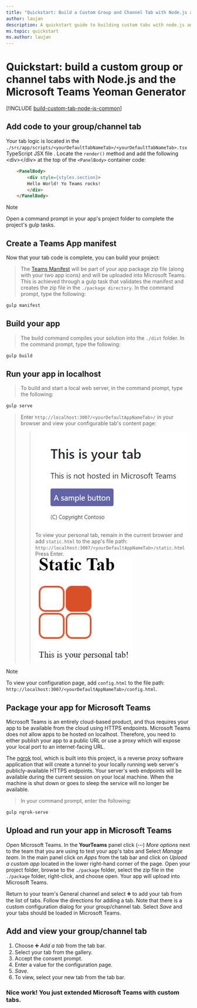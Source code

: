 ```yaml
---
title: "Quickstart: Build a Custom Group and Channel Tab with Node.js and the Teams Yeoman Generator"
author: laujan
description: A quickstart guide to building custom tabs with node.js and the Teams Yeoman Generator.
ms.topic: quickstart
ms.author: laujan
---
```

# Quickstart: build a custom group or channel tabs with Node.js and the Microsoft Teams Yeoman Generator

[!INCLUDE [build-custom-tab-node-js-common](build-custom-tab-node-js-common.md)]

## Add code to your group/channel tab

Your tab logic is located in the `./src/app/scripts/<yourDefaultTabNameTab>/<yourDefaultTabNameTab>.tsx` TypeScript JSX file . Locate the `render()` method and add the following <div\><&#47;div\> at the top of the `<PanelBody>` container code:

```html
    <PanelBody>
        <div style={styles.section}>
        Hello World! Yo Teams rocks!
        </div>
    </PanelBody>
```

>[!NOTE]
>Open a command prompt in your app's project folder to complete the project's gulp tasks.

## Create a Teams App manifest

Now that your tab code is complete, you can build your project:
>The [Teams Manifest](foo.md) will be part of your app package zip file (along with your two app icons) and will be uploaded into Microsoft Teams. This is achieved through a gulp task that validates the manifest and creates the zip file in the `./package directory`. In the command prompt, type the following:

```bash
gulp manifest
```

## Build your app

>The build command compiles your solution into the `./dist` folder. In the command prompt, type the following:

```bash
gulp build
```

## Run your app in localhost

>To build and start a local web server, in the command prompt, type the following:

```bash
gulp serve
```

>Enter `http://localhost:3007/<yourDefaultAppNameTab>/` in your browser and view your configurable tab's content page:
>>![content page screenshot](/msteams-platform/assets/configTab.PNG)
>To view your personal tab, remain in the current browser and add `static.html` to the app's file path: `http://localhost:3007/<yourDefaultAppNameTab>/static.html` Press Enter.<br>
>![static tab screenshot](/msteams-platform/assets/staticTab.PNG)

>[!NOTE]
>To view your configuration page, add  `config.html` to the file path: `http://localhost:3007/<yourDefaultAppNameTab>/config.html`.

## Package your app for Microsoft Teams

Microsoft Teams is an entirely cloud-based product, and thus requires your app to be available from the cloud using HTTPS endpoints. Microsoft Teams does not allow apps to be hosted on localhost. Therefore, you need to either publish your app to a public URL or use a proxy which will expose your local port to an internet-facing URL.

The [ngrok](https://ngrok.com/docs) tool, which is built into this project, is a reverse proxy software application that will create a tunnel to your locally running web server's publicly-available HTTPS endpoints. Your server's web endpoints will be available during the current session on your local machine. When the machine is shut down or goes to sleep the service will no longer be available.

>In your command prompt, enter the following:

```bash
gulp ngrok-serve
```

## Upload and run your app in Microsoft Teams

Open Microsoft Teams. In the **YourTeams** panel click (**&#8943;**) *More options* next to the team that you are using to test your app's tabs and Select *Manage team*.  In the main panel click on *Apps* from the tab bar and click on *Upload a custom app* located in the lower right-hand corner of the page. Open your project folder, browse to the `./package` folder, select the zip file in the `./package` folder, right-click, and choose open. Your app will upload into Microsoft Teams.

Return to your team's General channel and select ➕ to add your tab from the list of tabs. Follow the directions for adding a tab. Note that there is a custom configuration dialog for your group/channel tab. Select *Save* and your tabs should be loaded in Microsoft Teams.

## Add and view your group/channel tab

1. Choose ➕ *Add a tab*  from the tab bar.
2. Select your tab from the gallery.
3. Accept the consent prompt.
4. Enter a value for the configuration page.
5. *Save*.
6. To view, select your new tab from the tab bar.

### Nice work! You just extended Microsoft Teams with custom tabs.
